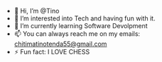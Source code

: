 - 👋 Hi, I’m @Tino
- 👀 I’m interested into Tech and having fun with it.
- 🌱 I’m currently learning Software Devolpment
- 📫 You can always reach me on my emails: chitimatinotenda55@gmail.com
- ⚡ Fun fact: I LOVE CHESS

<!---
Tino-tee/Tino-tee is a ✨ special ✨ repository because its `README.md` (this file) appears on your GitHub profile.
You can click the Preview link to take a look at your changes.
--->
